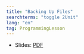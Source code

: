 ```yaml
---
title: "Backing Up Files"
searchterms: "toggle 2Unit"
lang: "en"
tag: ProgrammingLesson
---
```

 <ul>
 <li class="ng-binding">Slides:
 <a href="ProgrammingLessons/BackingUpSPFiles.pdf">PDF</a>
 </li>


 </ul>
